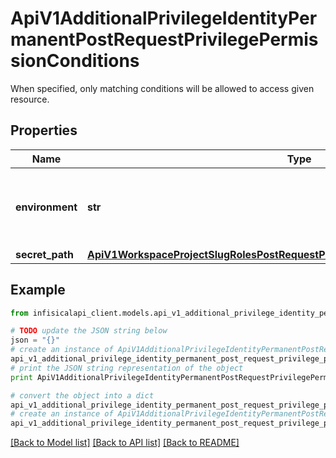 # ApiV1AdditionalPrivilegeIdentityPermanentPostRequestPrivilegePermissionConditions

When specified, only matching conditions will be allowed to access given resource.

## Properties
Name | Type | Description | Notes
------------ | ------------- | ------------- | -------------
**environment** | **str** | The environment slug this permission should allow. | 
**secret_path** | [**ApiV1WorkspaceProjectSlugRolesPostRequestPermissionsInnerConditionsSecretPath**](ApiV1WorkspaceProjectSlugRolesPostRequestPermissionsInnerConditionsSecretPath.md) |  | [optional] 

## Example

```python
from infisicalapi_client.models.api_v1_additional_privilege_identity_permanent_post_request_privilege_permission_conditions import ApiV1AdditionalPrivilegeIdentityPermanentPostRequestPrivilegePermissionConditions

# TODO update the JSON string below
json = "{}"
# create an instance of ApiV1AdditionalPrivilegeIdentityPermanentPostRequestPrivilegePermissionConditions from a JSON string
api_v1_additional_privilege_identity_permanent_post_request_privilege_permission_conditions_instance = ApiV1AdditionalPrivilegeIdentityPermanentPostRequestPrivilegePermissionConditions.from_json(json)
# print the JSON string representation of the object
print ApiV1AdditionalPrivilegeIdentityPermanentPostRequestPrivilegePermissionConditions.to_json()

# convert the object into a dict
api_v1_additional_privilege_identity_permanent_post_request_privilege_permission_conditions_dict = api_v1_additional_privilege_identity_permanent_post_request_privilege_permission_conditions_instance.to_dict()
# create an instance of ApiV1AdditionalPrivilegeIdentityPermanentPostRequestPrivilegePermissionConditions from a dict
api_v1_additional_privilege_identity_permanent_post_request_privilege_permission_conditions_from_dict = ApiV1AdditionalPrivilegeIdentityPermanentPostRequestPrivilegePermissionConditions.from_dict(api_v1_additional_privilege_identity_permanent_post_request_privilege_permission_conditions_dict)
```
[[Back to Model list]](../README.md#documentation-for-models) [[Back to API list]](../README.md#documentation-for-api-endpoints) [[Back to README]](../README.md)


